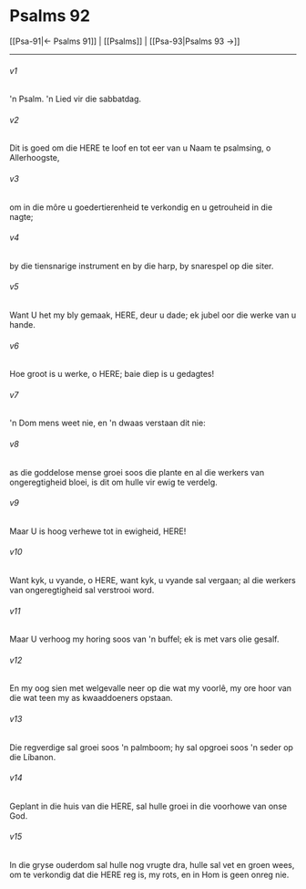 # Psalms 92

[[Psa-91|← Psalms 91]] | [[Psalms]] | [[Psa-93|Psalms 93 →]]
***

###### v1
'n Psalm. 'n Lied vir die sabbatdag. 
###### v2
Dit is goed om die HERE te loof en tot eer van u Naam te psalmsing, o Allerhoogste, 
###### v3
om in die môre u goedertierenheid te verkondig en u getrouheid in die nagte; 
###### v4
by die tiensnarige instrument en by die harp, by snarespel op die siter. 
###### v5
Want U het my bly gemaak, HERE, deur u dade; ek jubel oor die werke van u hande. 
###### v6
Hoe groot is u werke, o HERE; baie diep is u gedagtes! 
###### v7
'n Dom mens weet nie, en 'n dwaas verstaan dit nie: 
###### v8
as die goddelose mense groei soos die plante en al die werkers van ongeregtigheid bloei, is dit om hulle vir ewig te verdelg. 
###### v9
Maar U is hoog verhewe tot in ewigheid, HERE! 
###### v10
Want kyk, u vyande, o HERE, want kyk, u vyande sal vergaan; al die werkers van ongeregtigheid sal verstrooi word. 
###### v11
Maar U verhoog my horing soos van 'n buffel; ek is met vars olie gesalf. 
###### v12
En my oog sien met welgevalle neer op die wat my voorlê, my ore hoor van die wat teen my as kwaaddoeners opstaan. 
###### v13
Die regverdige sal groei soos 'n palmboom; hy sal opgroei soos 'n seder op die Líbanon. 
###### v14
Geplant in die huis van die HERE, sal hulle groei in die voorhowe van onse God. 
###### v15
In die gryse ouderdom sal hulle nog vrugte dra, hulle sal vet en groen wees, om te verkondig dat die HERE reg is, my rots, en in Hom is geen onreg nie. 
